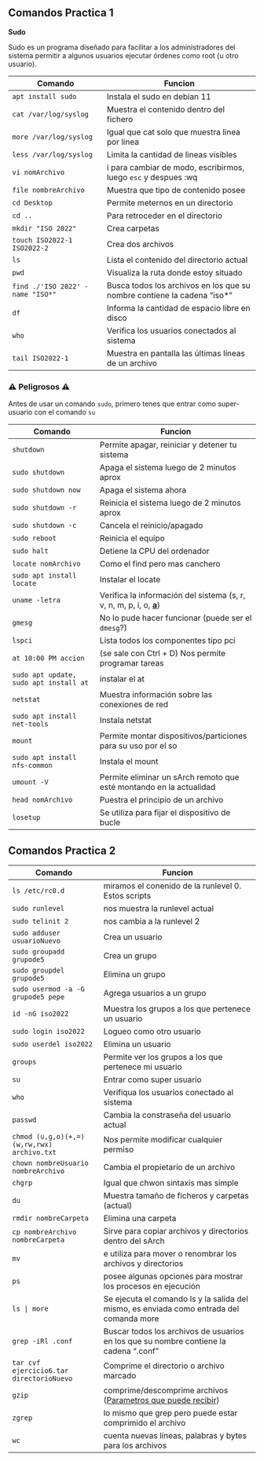 ## Comandos Practica 1 

**Sudo**

Sudo es un programa diseñado para facilitar a los administradores del sistema permitir a algunos usuarios ejecutar órdenes como root (u otro usuario).

| Comando  | Funcion |
| ------------- | ------------- |
| `apt install sudo`  | Instala el sudo en debian 11  |
| `cat /var/log/syslog`  | Muestra el contenido dentro del fichero  |
| `more /var/log/syslog`  | Igual que cat solo que muestra linea por linea   |
| `less /var/log/syslog`  | Limita la cantidad de lineas visibles  |
| `vi nomArchivo`  | i para cambiar de modo, escribirmos, luego `esc` y despues :wq  |
| `file nombreArchivo`  | Muestra que tipo de contenido posee  |
| `cd Desktop`  | Permite meternos en un directorio  |
| `cd ..`  |  Para retroceder en el directorio  |
| `mkdir "ISO 2022"`  | Crea carpetas  |
| `touch ISO2022-1 ISO2022-2`  | Crea dos archivos  |
| `ls`  | Lista el contenido del directorio actual  |
| `pwd`  | Visualiza la ruta donde estoy situado  |
| `find ./'ISO 2022' -name "ISO*"`  | Busca todos los archivos en los que su nombre contiene la cadena “iso*”   |
| `df`  | Informa la cantidad de espacio libre en disco  |
| `who`  | Verifica los usuarios conectados al sistema  |
| `tail ISO2022-1`  | Muestra en pantalla las últimas líneas de un archivo  |


### ⚠️ Peligrosos ⚠️ 
Antes de usar un comando `sudo`, primero tenes que entrar como super-usuario con el comando `su`

| Comando  | Funcion |
| ------------- | ------------- |
| `shutdown`  | Permite apagar, reiniciar y detener tu sistema  |
| `sudo shutdown`  | Apaga el sistema luego de 2 minutos aprox  |
| `sudo shutdown now`  | Apaga el sistema ahora  |
| `sudo shutdown -r`  | Reinicia el sistema luego de 2 minutos aprox  |
| `sudo shutdown -c`  | Cancela el reinicio/apagado  |
| `sudo reboot`  | Reinicia el equipo  |
| `sudo halt`  | Detiene la CPU del ordenador  |
| `locate nomArchivo`  | Como el find pero mas canchero |
| `sudo apt install locate` | Instalar el locate |
| `uname -letra`  | Verifica la información del sistema (s, r, v, n, m, p, i, o, **[a]()**)  |
| `gmesg`  | No lo pude hacer funcionar (puede ser el `dmesg`?)  |
| `lspci`  | Lista todos los componentes tipo pci    |
| `at 10:00 PM accion`  | (se sale con Ctrl + D) Nos permite programar tareas|
| `sudo apt update, sudo apt install at` | instalar el at |
| `netstat`  | Muestra información sobre las conexiones de red|
| `sudo apt install net-tools` | Instala netstat |
| `mount`  | Permite montar dispositivos/particiones para su uso por el so|
| `sudo apt install nfs-common` | Instala el mount |
| `umount -V`  | Permite eliminar un sArch remoto que esté montando en la actualidad|
| `head nomArchivo`  | Puestra el principio de un archivo |
| `losetup`  | Se utiliza para fijar el dispositivo de bucle   |

## Comandos Practica 2

| Comando  | Funcion |
| ------------- | ------------- |
| `ls /etc/rc0.d` | miramos el conenido de la runlevel 0. Estos scripts |
| `sudo runlevel` | nos muestra la runlevel actual |
| `sudo telinit 2` | nos cambia a la runlevel 2 |
| `sudo adduser usuarioNuevo` | Crea un usuario |
| `sudo groupadd grupode5` | Crea un grupo |
| `sudo groupdel grupode5` | Elimina un grupo |
| `sudo usermod -a -G grupode5 pepe` | Agrega usuarios a un grupo |
| `id -nG iso2022` | Muestra los grupos a los que pertenece un usuario |
| `sudo login iso2022` | Logueo como otro usuario |
| `sudo userdel iso2022` | Elimina un usuario |
| `groups`  | Permite ver los grupos a los que pertenece mi usuario  |
| `su`  | Entrar como super usuario  |
| `who`  | Verifiqua los usuarios conectado al sistema  |
| `passwd`  | Cambia la constraseña del usuario actual  |
| `chmod (u,g,o)(+,=)(w,rw,rwx) archivo.txt` | Nos permite modificar cualquier permiso |
| `chown nombreUsuario nombreArchivo` | Cambia el propietario de un archivo |
| `chgrp` | Igual que chwon sintaxis mas simple |
| `du` | Muestra tamaño de ficheros y carpetas (actual) |
| `rmdir nombreCarpeta` | Elimina una carpeta |
| `cp nombreArchivo nombreCarpeta` | Sirve para copiar archivos y directorios dentro del sArch |
| `mv` | e utiliza para mover o renombrar los archivos y directorios |
|`ps`  | posee algunas opciones para mostrar los procesos en ejecución |
| `ls \| more ` | Se ejecuta el comando ls y la salida del mismo, es enviada como entrada del comanda more |
| `grep -iRl .conf ` | Buscar todos los archivos de usuarios en los que su nombre contiene la cadena “.conf” |
| `tar cvf ejercicio6.tar directorioNuevo` | Comprime el directorio o archivo marcado |
| `gzip` | comprime/descomprime archivos ([Parametros que puede recibir](https://www.solvetic.com/tutoriales/article/11693-comprimir-o-descomprimir-archivos-con-gzip-en-linux/)) |
| `zgrep` | lo mismo que grep pero puede estar comprimido el archivo |
| `wc` | cuenta nuevas líneas, palabras y bytes para los archivos  |
